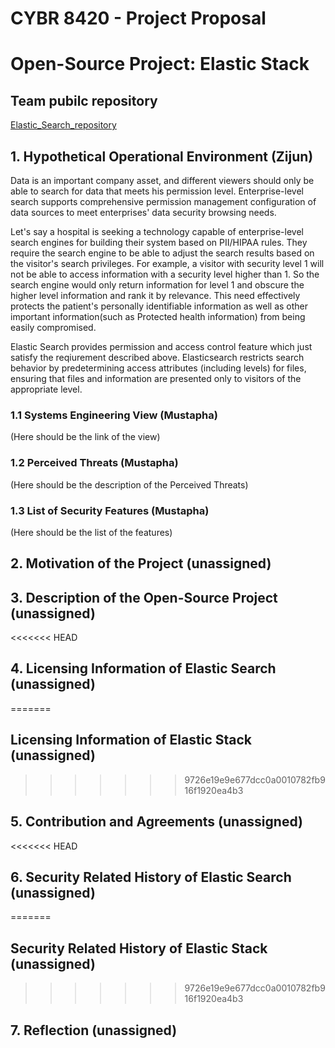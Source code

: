 # CYBR 8420 - Project Proposal
# Open-Source Project: Elastic Stack  
## Team pubilc repository
[Elastic_Search_repository](https://github.com/zijunmei/Software_Assurance)

## 1. Hypothetical Operational Environment (Zijun)

Data is an important company asset, and different viewers should only be able to search for data that meets his permission level. Enterprise-level search supports comprehensive permission management configuration of data sources to meet enterprises' data security browsing needs.  

Let's say a hospital is seeking a technology capable of enterprise-level search engines for building their system based on PII/HIPAA rules. They require the search engine to be able to adjust the search results based on the visitor's search privileges. For example, a visitor with security level 1 will not be able to access information with a security level higher than 1. So the search engine would only return information for level 1 and obscure the higher level information and rank it by relevance. This need effectively protects the patient's personally identifiable information as well as other important information(such as Protected health information) from being easily compromised.  

Elastic Search provides permission and access control feature which just satisfy the reqiurement described above. Elasticsearch restricts search behavior by predetermining access attributes (including levels) for files, ensuring that files and information are presented only to visitors of the appropriate level.

### 1.1 Systems Engineering View (Mustapha)
(Here should be the link of the view) 
  
    
### 1.2 Perceived Threats (Mustapha)
(Here should be the description of the Perceived Threats)  
  
    

### 1.3 List of Security Features (Mustapha)
(Here should be the list of the features)
  
    

## 2. Motivation of the Project (unassigned)
  
    

## 3. Description of the Open-Source Project (unassigned)


<<<<<<< HEAD
## 4. Licensing Information of Elastic Search (unassigned)
=======
## Licensing Information of Elastic Stack (unassigned)
>>>>>>> 9726e19e9e677dcc0a0010782fb916f1920ea4b3
  
    
## 5. Contribution and Agreements (unassigned)


<<<<<<< HEAD
## 6. Security Related History of Elastic Search (unassigned)
=======
## Security Related History of Elastic Stack (unassigned)
>>>>>>> 9726e19e9e677dcc0a0010782fb916f1920ea4b3
  
    
## 7. Reflection (unassigned)
  
    

